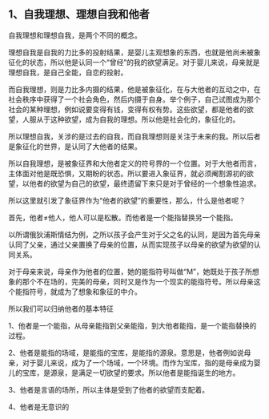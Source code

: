 <h2>1、自我理想、理想自我和他者</h2><p data-pid="pV69QL0s">自我理想和理想自我，是两个不同的概念。</p><p data-pid="7HNr3veP">理想自我是自我的力比多的投射结果，是婴儿主观想象的东西，也就是他尚未被象征化的状态，所以他是认同一个“曾经”的我的欲望满足。对于婴儿来说，母亲就是理想自我，是自己全能，自恋的投射。</p><p data-pid="wSwbnXPx">而自我理想，则是力比多内摄的结果，他是被象征化，在与大他者的互动之中，在社会秩序中获得了一个社会角色，然后内摄于自身。举个例子，自己试图成为那个社会的某种理想，例如说要变得有钱，变得有权有势。这些欲望，都是他者的欲望，人服从于这种欲望，成为自我的理想。所以他是社会化的，象征化的。</p><p data-pid="bZ1raLDv">所以理想自我，关涉的是过去的自我，而自我理想则是关注于未来的我。所以后者是象征化的世界，是认同了大他者的结果。</p><p data-pid="hl-SrFeS">所以自我理想，是被象征界和大他者定义的符号界的一个位置。对于大他者而言，主体面对他是既恐惧，又期盼的状态。所以要进入象征界，就必须阉割源初的欲望，以他者的欲望为自己的欲望，最终遗留下来只是对于曾经的一个想象性追求。</p><p data-pid="nZC3R6ij">所以这里就引发了象征界作为“他者的欲望”的重要性，那么，什么是他者呢？</p><p data-pid="0eO-bE-E">首先，他者≠他人，他人可以是松散。而他者是一个能指替换另一个能指。</p><p data-pid="FQaxChzW">以所谓俄狄浦斯情结为例，之所以孩子会产生对于父之名的认同，是因为首先母亲认同了父亲，通过父亲置换了母亲的位置，从而实现孩子以母亲的欲望为欲望的认同关系。</p><p data-pid="mqtJlDJ6">对于母亲来说，母亲作为他者的位置，她的能指符号叫做“M”，她既处于孩子所想象的那个不在场的，完美的母亲，同时又是作为一个现实的能指符号。所以母亲这个能指符号，就成为了想象和象征的中介。</p><p data-pid="nH7MAmkH">所以我们可以归纳他者的基本特征</p><p data-pid="YjMfj88q">1、他者是一个能指，从母亲能指到父亲能指，到大他者能指，是一个能指替换的过程。</p><p data-pid="0EvdIVqR">2、他者是能指的场域，是能指的宝库，是能指的源泉。意思是，他者例如说母亲，对于婴儿来说，成为了一个场域，一个环境。而作为宝库，指的是母亲成为婴儿的宝库，是源泉，是满足一切欲望的要求。所以他者是能指诞生的地方。</p><p data-pid="Tit3MSqW">3、他者是言语的场所，所以主体是受到了他者的欲望而支配着。</p><p data-pid="FQcsAZnK">4、他者是无意识的</p><p></p>